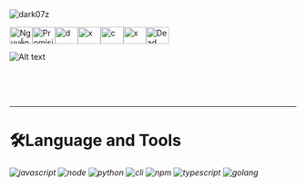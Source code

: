 <img src="https://readme-typing-svg.herokuapp.com/?font=Slab+Serif+Fonts&width=285&height=55&pause=2400&size=25&duration=300&color=F72451&lines=%20Nguy%E1%BB%85n+%C4%90%C3%ACnh+L%C3%A2m+%C4%90%E1%BB%A9c" alt="dark07z"/>
<p align="left">
<a href="https://fb.com/ShisuiDark" target="blank"><img align="center" src="https://www.svgrepo.com/show/10336/facebook.svg" alt="Nguyễn Đức" height="30" width="40"/></a><a href="https://discord.gg/724646149356519465" target="blank"><img align="center" src="https://www.svgrepo.com/show/343548/discord-communication-interaction-message-network.svg" alt="Promising" height="30" width="40" /></a><a href="https://twitter.com/d" target="blank"><img align="center" src="https://raw.githubusercontent.com/rahuldkjain/github-profile-readme-generator/master/src/images/icons/Social/twitter.svg" alt="d" height="30" width="40" /></a><a href="https://instagram.com/x" target="blank"><img align="center" src="https://raw.githubusercontent.com/rahuldkjain/github-profile-readme-generator/master/src/images/icons/Social/instagram.svg" alt="x" height="30" width="40" /></a><a href="https://www.youtube.com/c/c" target="blank"><img align="center" src="https://raw.githubusercontent.com/rahuldkjain/github-profile-readme-generator/master/src/images/icons/Social/youtube.svg" alt="c" height="30" width="40" /></a><a href="https://stackoverflow.com/users/x" target="blank"><img align="center" src="https://raw.githubusercontent.com/rahuldkjain/github-profile-readme-generator/master/src/images/icons/Social/stack-overflow.svg" alt="x" height="30" width="40" /></a><a href="https://fb.com/ShisuiDark" target="blank"><img align="center" src="https://www.svgrepo.com/show/354443/telegram.svg" alt="Dead <3" height="30" width="40"/></a>
</p>

![Alt text](https://spotify-recently-played-readme.vercel.app/api?user=315is3kt5syiydpf2u2qh4cs36ia&count=3&width=450)


<br><br><br>
<div align="left">

---
# 🛠️**Language and Tools**
###### ![javascript](https://badges.aleen42.com/src/javascript.svg) ![node](https://badges.aleen42.com/src/node.svg) ![python](https://badges.aleen42.com/src/python.svg) ![cli](https://badges.aleen42.com/src/cli.svg) ![npm](https://badges.aleen42.com/src/npm.svg) ![typescript](https://badges.aleen42.com/src/typescript.svg) ![golang](https://badges.aleen42.com/src/golang.svg)